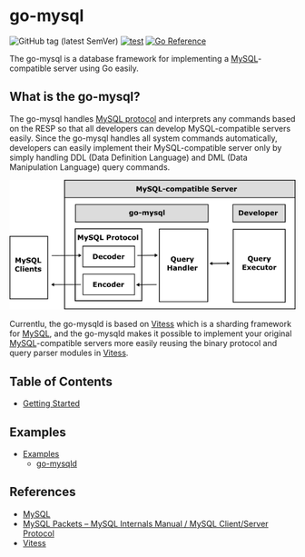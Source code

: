 # go-mysql

![GitHub tag (latest SemVer)](https://img.shields.io/github/v/tag/cybergarage/go-mysql)
[![test](https://github.com/cybergarage/go-mysql/actions/workflows/make.yml/badge.svg)](https://github.com/cybergarage/go-mysql/actions/workflows/make.yml)
[![Go Reference](https://pkg.go.dev/badge/github.com/cybergarage/go-mysql.svg)](https://pkg.go.dev/github.com/cybergarage/go-mysql)

The go-mysql is a database framework for implementing a [MySQL](https://www.mysql.com/)-compatible server using Go easily.

## What is the go-mysql?

The go-mysql handles [MySQL protocol](https://dev.mysql.com/doc/dev/mysql-server/latest/) and interprets any commands based on the RESP so that all developers can develop MySQL-compatible servers easily. Since the go-mysql handles all system commands automatically, developers can easily implement their MySQL-compatible server only by simply handling DDL (Data Definition Language) and DML (Data Manipulation Language) query commands.

![](doc/img/framework.png)

Currentlu, the go-mysqld is based on [Vitess](https://vitess.io) which is a sharding framework for [MySQL](https://www.mysql.com/), and the go-mysqld makes it possible to implement your original [MySQL](https://www.mysql.com/)-compatible servers more easily reusing the binary protocol and query parser modules in [Vitess](https://vitess.io).

## Table of Contents

- [Getting Started](doc/getting-started.md)

## Examples

- [Examples](doc/examples.md)
  - [go-mysqld](examples/go-mysqld)

## References

- [MySQL](https://www.mysql.com/)
- [MySQL Packets – MySQL Internals Manual / MySQL Client/Server Protocol](https://dev.mysql.com/doc/dev/mysql-server/latest/)
- [Vitess](https://github.com/vitessio/vitess)